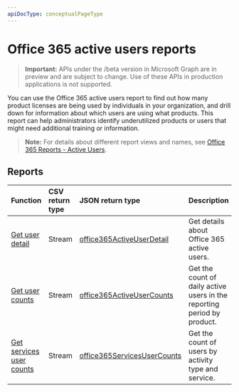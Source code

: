```yaml
---
apiDocType: conceptualPageType
---
```

# Office 365 active users reports

> **Important:** APIs under the /beta version in Microsoft Graph are in preview and are subject to change. Use of these APIs in production applications is not supported.

You can use the Office 365 active users report to find out how many product licenses are being used by individuals in your organization, and drill down for information about which users are using what products. This report can help administrators identify underutilized products or users that might need additional training or information.

> **Note:** For details about different report views and names, see [Office 365 Reports - Active Users](https://support.office.com/client/Active-Users-fc1cf1d0-cd84-43fd-adb7-a4c4dfa8112d).

## Reports
| Function                                 | CSV return type | JSON return type                         | Description                              |
| :--------------------------------------- | :-------------- | :--------------------------------------- | ---------------------------------------- |
| [Get user detail](../api/reportroot_getoffice365activeuserdetail.md) | Stream          | [office365ActiveUserDetail](../resources/office365activeuserdetail.md) | Get details about Office 365 active users. |
| [Get user counts](../api/reportroot_getoffice365activeusercounts.md) | Stream          | [office365ActiveUserCounts](../resources/office365activeusercounts.md) | Get the count of daily active users in the reporting period by product. |
| [Get services user counts](../api/reportroot_getoffice365servicesusercounts.md) | Stream          | [office365ServicesUserCounts](../resources/office365servicesusercounts.md) | Get the count of users by activity type and service. |
